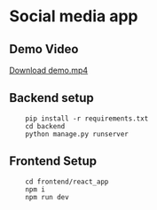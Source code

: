# Social media app

## Demo Video
[Download demo.mp4](./demo.mp4)

## Backend setup
```
    pip install -r requirements.txt
    cd backend
    python manage.py runserver
```

## Frontend Setup
```
    cd frontend/react_app
    npm i
    npm run dev
```